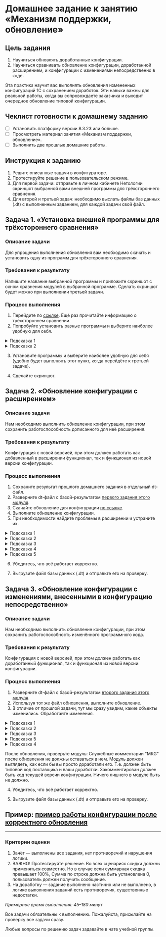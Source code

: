 # Домашнее задание к занятию «Механизм поддержки, обновление»

## Цель задания

1. Научиться обновлять доработанные конфигурации. 
2. Научиться сравнивать обновление конфигурации, доработанной расширением, и конфигурации с изменениями непосредственно в коде.

Эта практика научит вас выполнять обновления измененных конфигураций 1С с сохранением доработок. Эти навыки важны для реальной работы, когда вы сопровождаете заказчика и выходит очередное обновление типовой конфигурации.

## Чеклист готовности к домашнему заданию

- [ ] Установить платформу версии 8.3.23 или больше.
- [ ] Просмотреть материал занятия «Механизм поддержки, обновление».
- [ ] Выполнить две прошлые домашние работы.

## Инструкция к заданию

1. Решите описанные задачи в конфигураторе.
2. Протестируйте решение в пользовательском режиме.
3. Для первой задачи: отправьте в личном кабинете Нетологии скриншот выбранной вами внешней программы для трёхстороннего сравнения.
4. Для второй и третьей задач: необходимо выслать файлы баз данных (.dt) с выполненным заданием, для каждой задачи свой файл.

## Задача 1. «Установка внешней программы для трёхстороннего сравнения»

### Описание задачи
Для упрощения выполнения обновления вам необходимо скачать и установить одну из программ для трёхстороннего сравнения.

### Требования к результату
Напишите название выбранной программы и приложите скриншот с окном сравнения модулей в выбранной программе. Сделать скриншот будет можно при выполнении третьей задачи.

### Процесс выполнения
1. Перейдите по [ссылке](https://wonderland.v8.1c.ru/blog/razvitie-sravneniya-obedineniya-moduley/). Ещё раз прочитайте информацию о трёхстороннем сравнении.
2. Попробуйте установить разные программы и выберите наиболее удобную для себя.
<details>
  <summary>Подсказка 1</summary>
  Наиболее популярными являются Kdiff3 и Perforce P4Merge. Вероятно, вам они могут приглянуться.
</details>
<details>
  <summary>Подсказка 2</summary>
  К сожалению, некоторые ссылки могут не открываться без VPN.
</details>

3. Установите программы и выберите наиболее удобную для себя (удобно будет выполнять этот пункт, когда перейдёте к третьей задаче).
  
  
4. Сделайте скриншот.

## Задача 2. «Обновление конфигурации с расширением»

### Описание задачи
Нам необходимо выполнить обновление конфигурации, при этом сохранить работоспособность дописанного для неё расширения.

### Требования к результату
Конфигурация с новой версией, при этом должен работать как добавленный в расширении функционал, так и функционал из новой версии конфигурации.

### Процесс выполнения
1. Сохраните результат прошлого домашнего задания в отдельный dt-файл.
2. Разверните dt-файл с базой-результатом [первого задания этого модуля](homework-11-1.md).
3. Скачайте обновление для конфигурации [по ссылке](src/update.cfu).
4. Выполните обновление конфигурации.
5. При необходимости найдите проблемы в расширении и устраните их.
<details>
  <summary>Подсказка 1</summary>
  Так как конфигурация находится на полной поддержке, при выполнении обновления никаких дополнительных окон не появится. 1С просто сообщит, что конфигурация обновлена.
</details>
<details>
  <summary>Подсказка 2</summary>
  Запустите приложение в пользовательском режиме и проверьте, что тот функционал, который вы дорабатывали, продолжает работать.
</details>
<details>
  <summary>Подсказка 3</summary>
  В справочнике Контрагенты появилась табличная часть «Приобретённая номенклатура», но это никак не пересекается с вашими доработками (если вы не добавляли на форму Контрагентов отдельных команд и полей для работы с Контактными лицами).
</details>
<details>
  <summary>Подсказка 4</summary>
  При открытии формы документа «Заказ покупателя», можно увидеть предупреждение, что возник конфликт с расширением. Теперь при изменении строки применяется только скидка, указанная в табличной части, но скидка, указанная в шапке документа, игнорируется. Надо доработать расширение так, чтобы скидки суммировались, но при этом не превышали 100%.
</details>
<details>
  <summary>Подсказка 5</summary>
  Перенесите в блок «Удаление» новый код и дополните свой код в блоке Вставка так, чтобы считывался процент из табличной части.
</details>

6. Убедитесь, что всё работает корректно.


7. Выгрузите файл базы данных (.dt) и отправьте его на проверку.

## Задача 3. «Обновление конфигурации с изменениями, внесенными в конфигурацию непосредственно»

### Описание задачи
Нам необходимо выполнить обновление конфигурации, при этом сохранить работоспособность изменённого программного кода.

### Требования к результату
Конфигурация с новой версией, при этом должен работать как доработанный функционал, так и функционал из новой версии конфигурации.

### Процесс выполнения
1. Разверните dt-файл с базой-результатом [второго задания этого модуля](homework-11-2.md).
2. Используя тот же файл обновления, выполните обновление.
3. В отличие от прошлой задачи, тут мы сразу увидим, какие объекты изменились. Обработайте изменения.
<details>
  <summary>Подсказка 1</summary>
  Используйте режим «Показывать только дважды измененные свойства», чтобы не анализировать лишнее.
</details>
<details>
  <summary>Подсказка 2</summary>
  Сделайте скриншот с программой трёхстороннего сравнения.
</details>
<details>
  <summary>Подсказка 3</summary>
  В форме документа поменялся программный код. Убедитесь, что с добавленных вами процедур сняты флажки (чтобы они не удалились).
  
  При этом на всех процедурах, которые добавлены в модуль, флажки должны стоять.
</details>
<details>
  <summary>Подсказка 5</summary>
  Некоторые процедуры как будто не изменились. Однако они были перенесены в новые области кода. Сохраните эти изменения.
</details>
<details>
  <summary>Подсказка 4</summary>
  Доработайте процедуру расчёта строки.
</details>

После обновления, проверьте модуль: Служебные комментарии "MRG" после обновления не должны оставаться в нем. Модуль должен выглядеть, как если бы вы просто доработали его. Т.е. должен быть типовой код поставщика и ваши доработки. Закомментирован должен быть код текущей версии конфигурации. Ничего лишнего в модуле быть не должно.

4. Убедитесь, что всё работает корректно.

5. Выгрузите файл базы данных (.dt) и отправьте его на проверку.

## Пример: [пример работы конфигурации после корректного обновления](examples/HW_11_3_example.md)

------

### Критерии оценки

1. Зачёт — выполнены все задания, нет противоречий и нарушения логики. 
2. ВАЖНО! Протестируйте решение. Во всех сценариях скидки должны применяться совместно. Но в случае если суммарная скидка превышает 100%, Сумма по строке должна быть установлена 0, пользователь должен получить сообщение.
3. На доработку — задание выполнено частично или не выполнено, в логике выполнения заданий есть противоречия, существенные недостатки.

*Примерное время выполнения: 45–180 минут*

Все задачи обязательны к выполнению. Пожалуйста, присылайте на проверку все задачи сразу.

Любые вопросы по решению задач задавайте в чате учебной группы.

